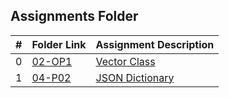 ##  Assignments Folder

|   #   | Folder Link | Assignment Description |
| :---: | ----------- | ---------------------- |
|  0    | [02-OP1](./P01/README.md)|   [Vector Class](./02-OP1/README.md)                     |
| 1 | [04-P02](./P02/README.md)| [JSON Dictionary](./04-P02/README.md)|

